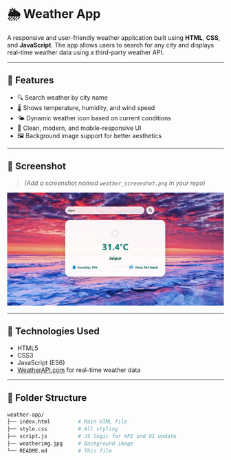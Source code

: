 # 🌦️ Weather App

A responsive and user-friendly weather application built using **HTML**, **CSS**, and **JavaScript**. The app allows users to search for any city and displays real-time weather data using a third-party weather API.

---

## 🚀 Features

- 🔍 Search weather by city name
- 🌡️ Shows temperature, humidity, and wind speed
- 🌤️ Dynamic weather icon based on current conditions
- 🎯 Clean, modern, and mobile-responsive UI
- 🖼️ Background image support for better aesthetics

---

## 📸 Screenshot

> _(Add a screenshot named `weather_screenshot.png` in your repo)_

![Weather App](./weather_screenshot.png)

---

## 🔧 Technologies Used

- HTML5
- CSS3
- JavaScript (ES6)
- [WeatherAPI.com](https://www.weatherapi.com/) for real-time weather data

---

## 📁 Folder Structure

```bash
weather-app/
├── index.html         # Main HTML file
├── style.css          # All styling
├── script.js          # JS logic for API and UI update
├── weatherimg.jpg     # Background image
└── README.md          # This file
